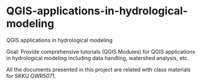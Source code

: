 # QGIS-applications-in-hydrological-modeling
QGIS applications in hydrological modeling

Goal: Provide comprehensive tutorials (QGIS Modules) for QGIS applications in hydrological modeling including data handling, watershed analysis, etc.

All the documents presented in this project are related with class materials for SKKU GWR5071.
